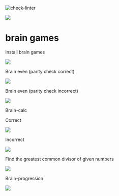 ![check-linter](https://github.com/k3kan/php-project-lvl1/workflows/check-linter/badge.svg)

<a href="https://codeclimate.com/github/k3kan/php-project-lvl1/maintainability"><img src="https://api.codeclimate.com/v1/badges/5b0c2148ed530abb9d2f/maintainability" /></a>

# brain games


Install brain games


<a href="https://asciinema.org/a/qZIU0DKaMYDGoIhdLL4l1T8if" target="_blank"><img src="https://asciinema.org/a/qZIU0DKaMYDGoIhdLL4l1T8if.svg" /></a>


Brain even (parity check correct) 

<a href="https://asciinema.org/a/ebrEuLQ04RXMQyR7NlW4vqEQ3" target="_blank"><img src="https://asciinema.org/a/ebrEuLQ04RXMQyR7NlW4vqEQ3.svg" /></a>

Brain even (parity check incorrect)

<a href="https://asciinema.org/a/3kQciJXDh2REkTtWdRzbWwE1C" target="_blank"><img src="https://asciinema.org/a/3kQciJXDh2REkTtWdRzbWwE1C.svg" /></a>

Brain-calc

Correct

<a href="https://asciinema.org/a/TpvNKLbckOdpuWL11Hx48HOE7" target="_blank"><img src="https://asciinema.org/a/TpvNKLbckOdpuWL11Hx48HOE7.svg" /></a>

Incorrect

<a href="https://asciinema.org/a/ENuinE2IxObJGTBUZcpaGzoU3" target="_blank"><img src="https://asciinema.org/a/ENuinE2IxObJGTBUZcpaGzoU3.svg" /></a>


Find the greatest common divisor of given numbers

<a href="https://asciinema.org/a/SbTZo05AvfeWH6WDepJ7oBS1B" target="_blank"><img src="https://asciinema.org/a/SbTZo05AvfeWH6WDepJ7oBS1B.svg" /></a>

Brain-progression


<a href="https://asciinema.org/a/wSrmDPQ5fxHwYC3KmVccOKqsD" target="_blank"><img src="https://asciinema.org/a/wSrmDPQ5fxHwYC3KmVccOKqsD.svg" /></a>
